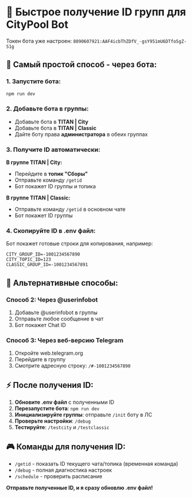 # 🎯 Быстрое получение ID групп для CityPool Bot

Токен бота уже настроен: `8090607921:AAF4icbThZDfV_-gsY951mU6DTfo5gZ-S1g`

## 🚀 Самый простой способ - через бота:

### 1. Запустите бота:
```bash
npm run dev
```

### 2. Добавьте бота в группы:
- Добавьте бота в **TITAN | City** 
- Добавьте бота в **TITAN | Classic**
- Дайте боту права **администратора** в обеих группах

### 3. Получите ID автоматически:

**В группе TITAN | City:**
- Перейдите в **топик "Сборы"**
- Отправьте команду `/getid`
- Бот покажет ID группы и топика

**В группе TITAN | Classic:**
- Отправьте команду `/getid` в основном чате
- Бот покажет ID группы

### 4. Скопируйте ID в .env файл:
Бот покажет готовые строки для копирования, например:
```
CITY_GROUP_ID=-1001234567890
CITY_TOPIC_ID=123
CLASSIC_GROUP_ID=-1001234567891
```

## 📱 Альтернативные способы:

### Способ 2: Через @userinfobot
1. Добавьте @userinfobot в группы
2. Отправьте любое сообщение в чат
3. Бот покажет Chat ID

### Способ 3: Через веб-версию Telegram
1. Откройте web.telegram.org
2. Перейдите в группу
3. Смотрите адресную строку: `/#-1001234567890`

## ⚡ После получения ID:

1. **Обновите .env файл** с полученными ID
2. **Перезапустите бота**: `npm run dev`
3. **Инициализируйте группы**: отправьте `/init` боту в ЛС
4. **Проверьте настройки**: `/debug`
5. **Тестируйте**: `/testcity` и `/testclassic`

## 🎮 Команды для получения ID:
- `/getid` - показать ID текущего чата/топика (временная команда)
- `/debug` - полная диагностика настроек
- `/schedule` - проверить расписание

**Отправьте полученные ID, и я сразу обновлю .env файл!**
